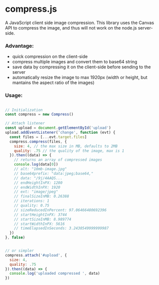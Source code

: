 # compress.js
A JavaScript client side image compression. This library uses the Canvas API to compress the image, and thus will not work on the node.js server-side.

### Advantage:

- quick compression on the client-side
- compress multiple images and convert them to base64 string
- save data by compressing it on the client-side before sending to the server
- automatically resize the image to max 1920px (width or height, but mantains the aspect ratio of the images)


### Usage:

```javascript

// Initialization
const compress = new Compress()

// Attach listener
const upload = document.getElementById('upload')
upload.addEventListener('change', function (evt) {
  const files = [...evt.target.files]
  compress.compress(files, {
    size: 4, // the max size in MB, defaults to 2MB
    quality: .75 // the quality of the image, max is 1
  }).then((data) => {
    // returns an array of compressed images
    console.log(data[0])
    // alt: "10mb-image.jpg"
    // base64prefix: "data:jpeg;base64,"
    // data: "/9j/4AAQS...
    // endHeightInPX: 1280
    // endWidthInPX: 1920
    // ext: "image/jpeg"
    // finalSizeInMB: 0.26388
    // iterations: 1
    // quality: 0.75
    // sizeReducedInPercent: 97.06466480692396
    // startHeightInPX: 3744
    // startSizeInMB: 8.989774
    // startWidthInPX: 5616
    // timeElapsedInSeconds: 3.2430549999999987
  })
}, false)


// or simpler
compress.attach('#upload', {
  size: 4,
  quality: .75
}).then((data) => {
  console.log('uploaded compressed ', data)
})
```